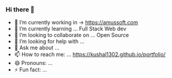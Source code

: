 ### Hi there 👋


<!-- **Kushal1302/Kushal1302** is a ✨ _special_ ✨ repository because its `README.md` (this file) appears on your GitHub profile.

Here are some ideas to get you started: -->

- 🔭 I’m currently working in -> https://amussoft.com
- 🌱 I’m currently learning ...   Full Stack Web dev
- 👯 I’m looking to collaborate on ...  Open Source
- 🤔 I’m looking for help with ...  
- 💬 Ask me about ... 
- 📫 How to reach me: ...   https://kushal1302.github.io/portfolio/
- 😄 Pronouns: ...
- ⚡ Fun fact: ...

